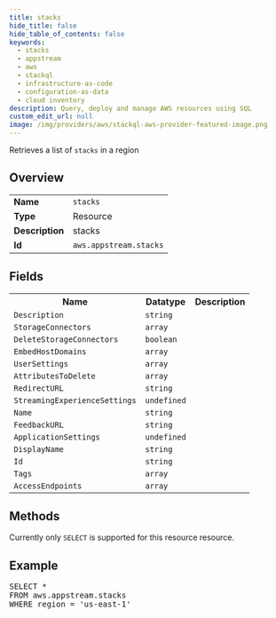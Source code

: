 ```yaml
---
title: stacks
hide_title: false
hide_table_of_contents: false
keywords:
  - stacks
  - appstream
  - aws
  - stackql
  - infrastructure-as-code
  - configuration-as-data
  - cloud inventory
description: Query, deploy and manage AWS resources using SQL
custom_edit_url: null
image: /img/providers/aws/stackql-aws-provider-featured-image.png
---
```

Retrieves a list of <code>stacks</code> in a region

## Overview
<table><tbody>
<tr><td><b>Name</b></td><td><code>stacks</code></td></tr>
<tr><td><b>Type</b></td><td>Resource</td></tr>
<tr><td><b>Description</b></td><td>stacks</td></tr>
<tr><td><b>Id</b></td><td><code>aws.appstream.stacks</code></td></tr>
</tbody></table>

## Fields
<table><tbody>
<tr><th>Name</th><th>Datatype</th><th>Description</th></tr>
<tr><td><code>Description</code></td><td><code>string</code></td><td></td></tr>
<tr><td><code>StorageConnectors</code></td><td><code>array</code></td><td></td></tr>
<tr><td><code>DeleteStorageConnectors</code></td><td><code>boolean</code></td><td></td></tr>
<tr><td><code>EmbedHostDomains</code></td><td><code>array</code></td><td></td></tr>
<tr><td><code>UserSettings</code></td><td><code>array</code></td><td></td></tr>
<tr><td><code>AttributesToDelete</code></td><td><code>array</code></td><td></td></tr>
<tr><td><code>RedirectURL</code></td><td><code>string</code></td><td></td></tr>
<tr><td><code>StreamingExperienceSettings</code></td><td><code>undefined</code></td><td></td></tr>
<tr><td><code>Name</code></td><td><code>string</code></td><td></td></tr>
<tr><td><code>FeedbackURL</code></td><td><code>string</code></td><td></td></tr>
<tr><td><code>ApplicationSettings</code></td><td><code>undefined</code></td><td></td></tr>
<tr><td><code>DisplayName</code></td><td><code>string</code></td><td></td></tr>
<tr><td><code>Id</code></td><td><code>string</code></td><td></td></tr>
<tr><td><code>Tags</code></td><td><code>array</code></td><td></td></tr>
<tr><td><code>AccessEndpoints</code></td><td><code>array</code></td><td></td></tr>

</tbody></table>

## Methods
Currently only <code>SELECT</code> is supported for this resource resource.

## Example
<pre>
SELECT *<br/>FROM aws.appstream.stacks<br/>WHERE region = 'us-east-1'
</pre>
